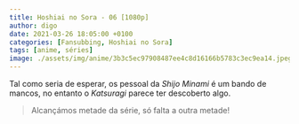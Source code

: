 ```yaml
---
title: Hoshiai no Sora - 06 [1080p]
author: digo
date: 2021-03-26 18:05:00 +0100
categories: [Fansubbing, Hoshiai no Sora]
tags: [anime, séries]
image: ./assets/img/anime/3b3c5ec97908487ee4c8d16166b5783c3ec9ea14.jpeg
---
```


Tal como seria de esperar, os pessoal da *Shijo Minami* é um bando de mancos, no entanto o *Katsuragi* parece ter descoberto algo.

> Alcançámos metade da série, só falta a outra metade! 